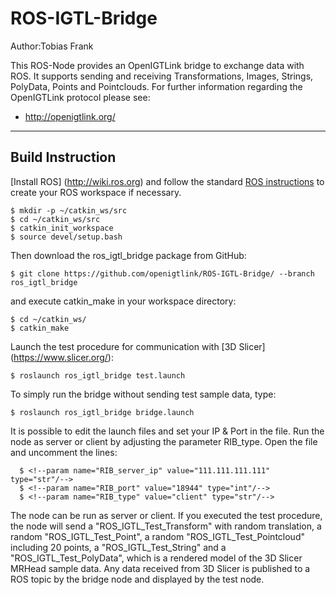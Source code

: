 # ROS-IGTL-Bridge

Author:Tobias Frank

This ROS-Node provides an OpenIGTLink bridge to exchange data with ROS. It supports sending and receiving Transformations, Images, Strings, PolyData, Points and Pointclouds. 
For further information regarding the OpenIGTLink protocol please see:
- http://openigtlink.org/


----------------------------------------------------------------------------------------------------------------------------------------
Build Instruction
-----------------

[Install ROS] (http://wiki.ros.org)
and follow the standard [ROS instructions](http://wiki.ros.org/catkin/Tutorials/create_a_workspace) to create your ROS workspace if necessary.

    $ mkdir -p ~/catkin_ws/src
    $ cd ~/catkin_ws/src
    $ catkin_init_workspace
	$ source devel/setup.bash
	
Then download the ros_igtl_bridge package from GitHub:
	
	$ git clone https://github.com/openigtlink/ROS-IGTL-Bridge/ --branch ros_igtl_bridge

and execute catkin_make in your workspace directory:

	$ cd ~/catkin_ws/
	$ catkin_make

Launch the test procedure for communication with [3D Slicer] (https://www.slicer.org/):

    $ roslaunch ros_igtl_bridge test.launch
    
To simply run the bridge without sending test sample data, type:

	$ roslaunch ros_igtl_bridge bridge.launch

It is possible to edit the launch files and set your IP & Port in the file. Run the node as server or client by adjusting the parameter RIB_type.
Open the file and uncomment the lines:

	  $ <!--param name="RIB_server_ip" value="111.111.111.111" type="str"/-->
	  $ <!--param name="RIB_port" value="18944" type="int"/-->
      $ <!--param name="RIB_type" value="client" type="str"/-->

The node can be run as server or client. If you executed the test procedure, the node will send
a "ROS_IGTL_Test_Transform" with random translation, a random "ROS_IGTL_Test_Point", 
a random "ROS_IGTL_Test_Pointcloud" including 20 points, a "ROS_IGTL_Test_String" and a "ROS_IGTL_Test_PolyData", which is a rendered model 
of the 3D Slicer MRHead sample data. Any data received from 3D Slicer is published to a ROS topic by the bridge node and displayed by the test node.




    
    


